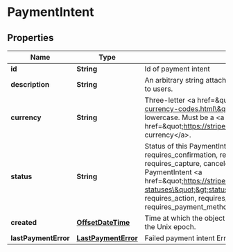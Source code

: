 
# PaymentIntent

## Properties
Name | Type | Description | Notes
------------ | ------------- | ------------- | -------------
**id** | **String** | Id of payment intent |  [optional]
**description** | **String** | An arbitrary string attached to the object. Often useful for displaying to users. |  [optional]
**currency** | **String** | Three-letter &lt;a href&#x3D;\&quot;https://www.iso.org/iso-4217-currency-codes.html\&quot;&gt;ISO currency  code&lt;/a&gt;, in lowercase. Must be a &lt;a href&#x3D;\&quot;https://stripe.com/docs/currencies\&quot;&gt;supported  currency&lt;/a&gt;. |  [optional]
**status** | **String** | Status of this PaymentIntent, one of requires_payment_method,  requires_confirmation, requires_action, processing,  requires_capture, canceled, or succeeded. Read more about each  PaymentIntent &lt;a href&#x3D;\&quot;https://stripe.com/docs/payments/intents#intent-statuses\&quot;&gt;status&lt;/a&gt;.  One of: canceled, processing, requires_action,  requires_capture, requires_confirmation, requires_payment_method,  or succeeded. |  [optional]
**created** | [**OffsetDateTime**](OffsetDateTime.md) | Time at which the object was created. Measured in seconds since the Unix epoch. |  [optional]
**lastPaymentError** | [**LastPaymentError**](LastPaymentError.md) | Failed payment intent Errors |  [optional]



